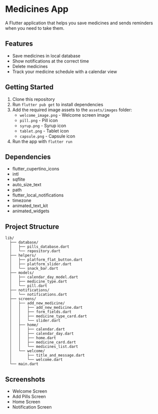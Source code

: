 # Medicines App

A Flutter application that helps you save medicines and sends reminders when you need to take them.

## Features

- Save medicines in local database
- Show notifications at the correct time
- Delete medicines
- Track your medicine schedule with a calendar view

## Getting Started

1. Clone this repository
2. Run `flutter pub get` to install dependencies
3. Add the required image assets to the `assets/images` folder:
   - `welcome_image.png` - Welcome screen image
   - `pill.png` - Pill icon
   - `syrup.png` - Syrup icon
   - `tablet.png` - Tablet icon
   - `capsule.png` - Capsule icon
4. Run the app with `flutter run`

## Dependencies

- flutter_cupertino_icons
- intl
- sqflite
- auto_size_text
- path
- flutter_local_notifications
- timezone
- animated_text_kit
- animated_widgets

## Project Structure

```
lib/
  ├── database/
  │   ├── pills_database.dart
  │   └── repository.dart
  ├── helpers/
  │   ├── platform_flat_button.dart
  │   ├── platform_slider.dart
  │   └── snack_bar.dart
  ├── models/
  │   ├── calendar_day_model.dart
  │   ├── medicine_type.dart
  │   └── pill.dart
  ├── notifications/
  │   └── notifications.dart
  ├── screens/
  │   ├── add_new_medicine/
  │   │   ├── add_new_medicine.dart
  │   │   ├── form_fields.dart
  │   │   ├── medicine_type_card.dart
  │   │   └── slider.dart
  │   ├── home/
  │   │   ├── calendar.dart
  │   │   ├── calendar_day.dart
  │   │   ├── home.dart
  │   │   ├── medicine_card.dart
  │   │   └── medicines_list.dart
  │   └── welcome/
  │       ├── title_and_message.dart
  │       └── welcome.dart
  └── main.dart
```

## Screenshots

- Welcome Screen
- Add Pills Screen
- Home Screen
- Notification Screen
